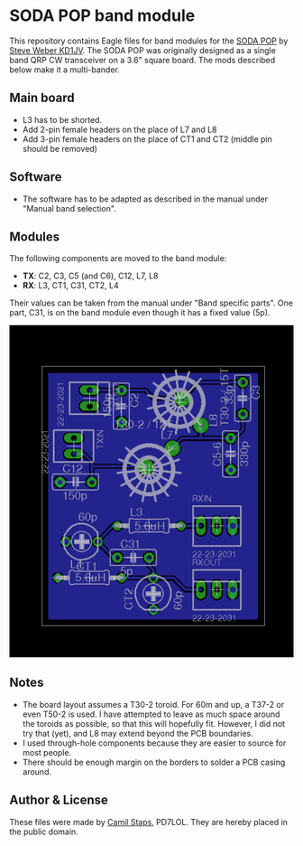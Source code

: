 # SODA POP band module
This repository contains Eagle files for band modules for the
[SODA POP][sodapop] by [Steve Weber KD1JV][kd1jv]. The SODA POP was originally
designed as a single band QRP CW transceiver on a 3.6" square board. The mods
described below make it a multi-bander.

## Main board
- L3 has to be shorted.
- Add 2-pin female headers on the place of L7 and L8
- Add 3-pin female headers on the place of CT1 and CT2 (middle pin should be
  removed)

## Software
- The software has to be adapted as described in the manual under "Manual band
  selection".

## Modules
The following components are moved to the band module:

- **TX**: C2, C3, C5 (and C6), C12, L7, L8
- **RX**: L3, CT1, C31, CT2, L4

Their values can be taken from the manual under "Band specific parts". One
part, C31, is on the band module even though it has a fixed value (5p).

![The PCB layout](bandmodule.png)

## Notes

- The board layout assumes a T30-2 toroid. For 60m and up, a T37-2 or even
  T50-2 is used. I have attempted to leave as much space around the toroids as
  possible, so that this will hopefully fit. However, I did not try that (yet),
  and L8 may extend beyond the PCB boundaries.
- I used through-hole components because they are easier to source for most
  people.
- There should be enough margin on the borders to solder a PCB casing around.

## Author &amp; License
These files were made by [Camil Staps][cs], PD7LOL. They are hereby placed in
the public domain.

[cs]: https://camilstaps.nl
[kd1jv]: http://kd1jv.qrpradio.com/
[sodapop]: https://groups.yahoo.com/neo/groups/AT_Sprint/files/SODA%20POP/
